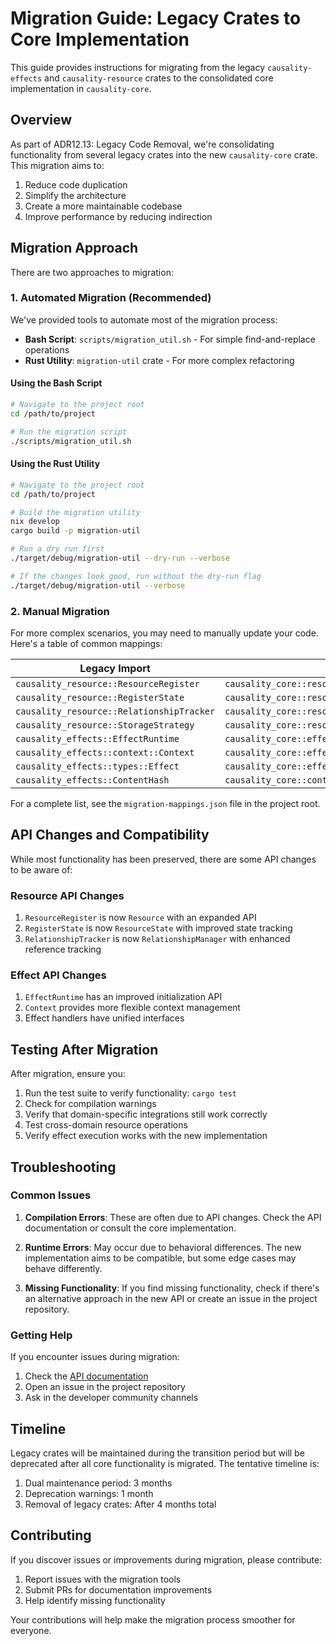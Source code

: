 # Migration Guide: Legacy Crates to Core Implementation

This guide provides instructions for migrating from the legacy `causality-effects` and `causality-resource` crates to the consolidated core implementation in `causality-core`.

## Overview

As part of ADR12.13: Legacy Code Removal, we're consolidating functionality from several legacy crates into the new `causality-core` crate. This migration aims to:

1. Reduce code duplication
2. Simplify the architecture
3. Create a more maintainable codebase
4. Improve performance by reducing indirection

## Migration Approach

There are two approaches to migration:

### 1. Automated Migration (Recommended)

We've provided tools to automate most of the migration process:

- **Bash Script**: `scripts/migration_util.sh` - For simple find-and-replace operations
- **Rust Utility**: `migration-util` crate - For more complex refactoring

#### Using the Bash Script

```bash
# Navigate to the project root
cd /path/to/project

# Run the migration script
./scripts/migration_util.sh
```

#### Using the Rust Utility

```bash
# Navigate to the project root
cd /path/to/project

# Build the migration utility
nix develop
cargo build -p migration-util

# Run a dry run first
./target/debug/migration-util --dry-run --verbose

# If the changes look good, run without the dry-run flag
./target/debug/migration-util --verbose
```

### 2. Manual Migration

For more complex scenarios, you may need to manually update your code. Here's a table of common mappings:

| Legacy Import | New Import |
|---------------|------------|
| `causality_resource::ResourceRegister` | `causality_core::resource::Resource` |
| `causality_resource::RegisterState` | `causality_core::resource::state::ResourceState` |
| `causality_resource::RelationshipTracker` | `causality_core::resource::reference::RelationshipManager` |
| `causality_resource::StorageStrategy` | `causality_core::resource::storage::StorageStrategy` |
| `causality_effects::EffectRuntime` | `causality_core::effect::runtime::EffectRuntime` |
| `causality_effects::context::Context` | `causality_core::effect::context::Context` |
| `causality_effects::types::Effect` | `causality_core::effect::types::Effect` |
| `causality_effects::ContentHash` | `causality_core::content::ContentHash` |

For a complete list, see the `migration-mappings.json` file in the project root.

## API Changes and Compatibility

While most functionality has been preserved, there are some API changes to be aware of:

### Resource API Changes

1. `ResourceRegister` is now `Resource` with an expanded API
2. `RegisterState` is now `ResourceState` with improved state tracking
3. `RelationshipTracker` is now `RelationshipManager` with enhanced reference tracking

### Effect API Changes

1. `EffectRuntime` has an improved initialization API
2. `Context` provides more flexible context management
3. Effect handlers have unified interfaces

## Testing After Migration

After migration, ensure you:

1. Run the test suite to verify functionality: `cargo test`
2. Check for compilation warnings
3. Verify that domain-specific integrations still work correctly
4. Test cross-domain resource operations
5. Verify effect execution works with the new implementation

## Troubleshooting

### Common Issues

1. **Compilation Errors**: These are often due to API changes. Check the API documentation or consult the core implementation.

2. **Runtime Errors**: May occur due to behavioral differences. The new implementation aims to be compatible, but some edge cases may behave differently.

3. **Missing Functionality**: If you find missing functionality, check if there's an alternative approach in the new API or create an issue in the project repository.

### Getting Help

If you encounter issues during migration:

1. Check the [API documentation](https://timewave.io/causality/docs)
2. Open an issue in the project repository
3. Ask in the developer community channels

## Timeline

Legacy crates will be maintained during the transition period but will be deprecated after all core functionality is migrated. The tentative timeline is:

1. Dual maintenance period: 3 months
2. Deprecation warnings: 1 month
3. Removal of legacy crates: After 4 months total

## Contributing

If you discover issues or improvements during migration, please contribute:

1. Report issues with the migration tools
2. Submit PRs for documentation improvements
3. Help identify missing functionality

Your contributions will help make the migration process smoother for everyone. 